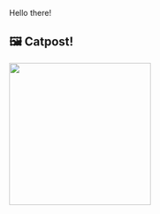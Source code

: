 Hello there!



## 🖼️ Catpost!

<sub>
    <img src="https://cdn2.thecatapi.com/images/en1jAt5n4.jpg" height="256">
</sub>

